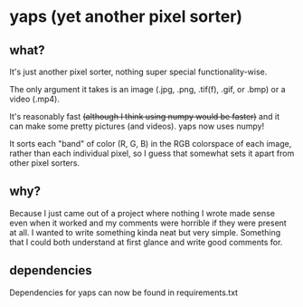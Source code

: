 # yaps (yet another pixel sorter)

## what?
It's just another pixel sorter, nothing super special functionality-wise. 

The only argument it takes is an image (.jpg, .png, 
.tif(f), .gif, or .bmp) or a video (.mp4).

It's reasonably fast ~~(although I think using numpy would be faster)~~ and it can make some pretty pictures (and videos).
yaps now uses numpy!

It sorts each "band" of color (R, G, B) in the RGB colorspace of each image, rather
than each individual pixel, so I guess that somewhat sets it apart from other pixel
sorters.

## why?
Because I just came out of a project where nothing I wrote made sense even when
it worked and my comments were horrible if they were present at all. 
I wanted to write something kinda neat but very simple. Something that I could 
both understand at first glance and write good comments for.


## dependencies
Dependencies for yaps can now be found in requirements.txt